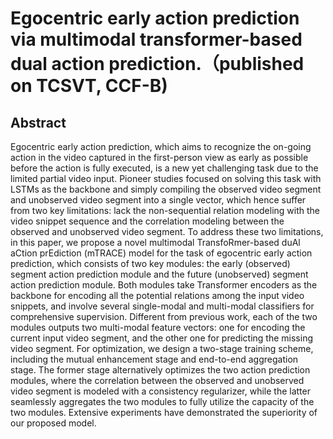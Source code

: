 # Egocentric early action prediction via multimodal transformer-based dual action prediction.（published on TCSVT, CCF-B)
## Abstract
Egocentric early action prediction, which aims to recognize the on-going action in the video captured in the first-person view as early as possible before the action is fully executed, is a new yet challenging task due to the limited partial video input. Pioneer studies focused on solving this task with LSTMs as the backbone and simply compiling the observed video segment and unobserved video segment into a single vector, which hence suffer from two key limitations: lack the non-sequential relation modeling with the video snippet sequence and the correlation modeling between the observed and unobserved video segment. To address these two limitations, in this paper, we propose a novel multimodal TransfoRmer-based duAl aCtion prEdiction (mTRACE) model for the task of egocentric early action prediction, which consists of two key modules: the early (observed) segment action prediction module and the future (unobserved) segment action prediction module. Both modules take Transformer encoders as the backbone for encoding all the potential relations among the input video snippets, and involve several single-modal and multi-modal classifiers for comprehensive supervision. Different from previous work, each of the two modules outputs two multi-modal feature vectors: one for encoding the current input video segment, and the other one for predicting the missing video segment. For optimization, we design a two-stage training scheme, including the mutual enhancement stage and end-to-end aggregation stage. The former stage alternatively optimizes the two action prediction modules, where the correlation between the observed and unobserved video segment is modeled with a consistency regularizer, while the latter seamlessly aggregates the two modules to fully utilize the capacity of the two modules. Extensive experiments have demonstrated the superiority of our proposed model.
